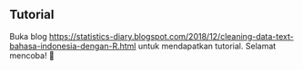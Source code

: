 ## Tutorial
Buka blog https://statistics-diary.blogspot.com/2018/12/cleaning-data-text-bahasa-indonesia-dengan-R.html untuk mendapatkan tutorial. Selamat mencoba! 🙏
